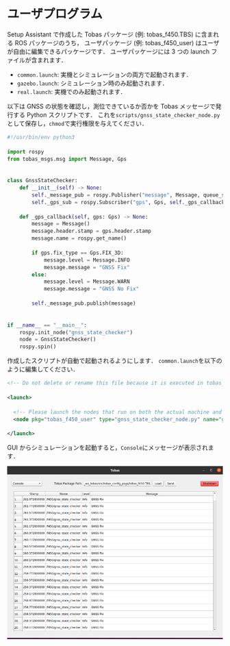 # ユーザプログラム

Setup Assistant で作成した Tobas パッケージ (例: tobas_f450.TBS) に含まれる ROS パッケージのうち，
ユーザパッケージ (例: tobas_f450_user) はユーザが自由に編集できるパッケージです．
ユーザパッケージには 3 つの launch ファイルが含まれます．

- `common.launch`: 実機とシミュレーションの両方で起動されます．
- `gazebo.launch`: シミュレーション時のみ起動されます．
- `real.launch`: 実機でのみ起動されます．

以下は GNSS の状態を確認し，測位できているか否かを Tobas メッセージで発行する Python スクリプトです．
これを`scripts/gnss_state_checker_node.py`として保存し，`chmod`で実行権限を与えてください．

```python
#!/usr/bin/env python3

import rospy
from tobas_msgs.msg import Message, Gps


class GnssStateChecker:
    def __init__(self) -> None:
        self._message_pub = rospy.Publisher("message", Message, queue_size=1)
        self._gps_sub = rospy.Subscriber("gps", Gps, self._gps_callback, queue_size=1)

    def _gps_callback(self, gps: Gps) -> None:
        message = Message()
        message.header.stamp = gps.header.stamp
        message.name = rospy.get_name()

        if gps.fix_type == Gps.FIX_3D:
            message.level = Message.INFO
            message.message = "GNSS Fix"
        else:
            message.level = Message.WARN
            message.message = "GNSS No Fix"

        self._message_pub.publish(message)


if __name__ == "__main__":
    rospy.init_node("gnss_state_checker")
    node = GnssStateChecker()
    rospy.spin()
```

作成したスクリプトが自動で起動されるようにします．
`common.launch`を以下のように編集してください．

```xml
<!-- Do not delete or rename this file because it is executed in tobas_f450_config/bringup.launch. -->

<launch>

  <!-- Please launch the nodes that run on both the actual machine and the Gazebo simulation. -->
  <node pkg="tobas_f450_user" type="gnss_state_checker_node.py" name="gnss_state_checker"/>

</launch>
```

GUI からシミュレーションを起動すると，`Console`にメッセージが表示されます．

![console](resources/user_code/console.png)
